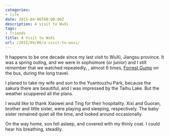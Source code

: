 ```yaml
---
categories:
- life
date: 2015-04-06T00:00:00Z
description: A visit to WuXi
tags:
- friends
title: A Visit to WuXi
url: /2015/04/06/a-visit-to-wuxi/
---
```



It happens to be one decade since my last visit to WuXi, Jiangsu
province. It was a spring outing, and we were in sophomore (or junior)
and I still remember that we watched repeatedly, , almost 6 times,
[Forrest Gump](http://www.imdb.com/title/tt0109830/) on the bus,
during the long travel.

I planed to take my wife and son to the Yuantouzhu Park, because the
sakura there are beautiful, and I was impressed by the Taihu Lake.
But the weather scuppered all the plans.

I would like to thank Xiaowei and Ting for their hospitality. Xixi and
Guoran, brother and little sister, were playing and sleeping,
respectively. The baby sister remained quiet all the time, and looked
around occasionally.

On the way home, son fell asleep, and covered with my thinly coat. I
could hear his breathing, steadily.
